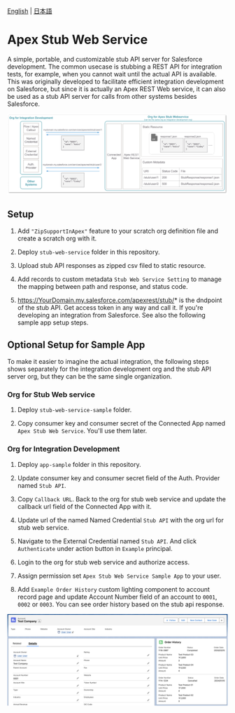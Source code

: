 [English](README.md) | [日本語](README.ja.md)

# Apex Stub Web Service

A simple, portable, and customizable stub API server for Salesforce development. The common usecase is stubbing a REST API for integration tests, for example, when you cannot wait until the actual API is available. This was originally developed to facilitate efficient integration development on Salesforce, but since it is actually an Apex REST Web service, it can also be used as a stub API server for calls from other systems besides Salesforce.

![](img/overview.png)

## Setup

1. Add `"ZipSupportInApex"` feature to your scratch org definition file and create a scratch org with it.

2. Deploy `stub-web-service` folder in this repository.

3. Upload stub API responses as zipped csv filed to static resource.

4. Add records to custom metadata `Stub Web Service Setting` to manage the mapping between path and response, and status code.

5. https://YourDomain.my.salesforce.com/apexrest/stub/* is the dndpoint of the stub API. Get access token in any way and call it. If you're developing an integration from Salesforce. See also the following sample app setup steps.

## Optional Setup for Sample App
To make it easier to imagine the actual integration, the following steps shows separately for the integration development org and the stub API server org, but they can be the same single organization.

### Org for Stub Web service

1. Deploy `stub-web-service-sample` folder.

2. Copy consumer key and consumer secret of the Connected App named `Apex Stub Web Service`. You'll use them later.

### Org for Integration Development

1. Deploy `app-sample` folder in this repository.

2. Update consumer key and consumer secret field of the Auth. Provider named `Stub API`.

3. Copy `Callback URL`. Back to the org for stub web service and update the callback url field of the Connected App with it.

4. Update url of the named Named Credential `Stub API` with the org url for stub web service.

5. Navigate to the External Credential named `Stub API`. And click `Authenticate` under action button in `Example` principal.

6. Login to the org for stub web service and authorize access.

7. Assign permission set `Apex Stub Web Service Sample App` to your user.

8. Add `Example Order History` custom lighting component to account record page and update Account Number field of an account to `0001`, `0002` or `0003`. You can see order history based on the stub api response.

![](img/account_detail.png)
